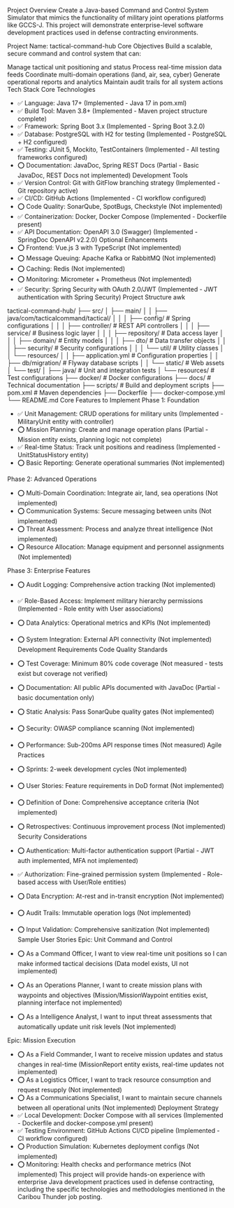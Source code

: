 Project Overview
Create a Java-based Command and Control System Simulator that mimics the functionality of military joint operations platforms like GCCS-J. This project will demonstrate enterprise-level software development practices used in defense contracting environments.

Project Name: tactical-command-hub
Core Objectives
Build a scalable, secure command and control system that can:

Manage tactical unit positioning and status
Process real-time mission data feeds
Coordinate multi-domain operations (land, air, sea, cyber)
Generate operational reports and analytics
Maintain audit trails for all system actions
Tech Stack
Core Technologies
- ✅ Language: Java 17+ (Implemented - Java 17 in pom.xml)
- ✅ Build Tool: Maven 3.8+ (Implemented - Maven project structure complete)
- ✅ Framework: Spring Boot 3.x (Implemented - Spring Boot 3.2.0)
- ✅ Database: PostgreSQL with H2 for testing (Implemented - PostgreSQL + H2 configured)
- ✅ Testing: JUnit 5, Mockito, TestContainers (Implemented - All testing frameworks configured)
- ⭕ Documentation: JavaDoc, Spring REST Docs (Partial - Basic JavaDoc, REST Docs not implemented)
Development Tools
- ✅ Version Control: Git with GitFlow branching strategy (Implemented - Git repository active)
- ✅ CI/CD: GitHub Actions (Implemented - CI workflow configured)
- ⭕ Code Quality: SonarQube, SpotBugs, Checkstyle (Not implemented)
- ✅ Containerization: Docker, Docker Compose (Implemented - Dockerfile present)
- ✅ API Documentation: OpenAPI 3.0 (Swagger) (Implemented - SpringDoc OpenAPI v2.2.0)
Optional Enhancements
- ⭕ Frontend: Vue.js 3 with TypeScript (Not implemented)
- ⭕ Message Queuing: Apache Kafka or RabbitMQ (Not implemented)
- ⭕ Caching: Redis (Not implemented)
- ⭕ Monitoring: Micrometer + Prometheus (Not implemented)
- ✅ Security: Spring Security with OAuth 2.0/JWT (Implemented - JWT authentication with Spring Security)
Project Structure
awk

tactical-command-hub/
├── src/
│   ├── main/
│   │   ├── java/com/tacticalcommand/tactical/
│   │   │   ├── config/           # Spring configurations
│   │   │   ├── controller/       # REST API controllers
│   │   │   ├── service/          # Business logic layer
│   │   │   ├── repository/       # Data access layer
│   │   │   ├── domain/           # Entity models
│   │   │   ├── dto/              # Data transfer objects
│   │   │   ├── security/         # Security configurations
│   │   │   └── util/             # Utility classes
│   │   └── resources/
│   │       ├── application.yml   # Configuration properties
│   │       ├── db/migration/     # Flyway database scripts
│   │       └── static/           # Web assets
│   └── test/
│       ├── java/                 # Unit and integration tests
│       └── resources/            # Test configurations
├── docker/                      # Docker configurations
├── docs/                        # Technical documentation
├── scripts/                     # Build and deployment scripts
├── pom.xml                      # Maven dependencies
├── Dockerfile
├── docker-compose.yml
└── README.md
Core Features to Implement
Phase 1: Foundation
- ✅ Unit Management: CRUD operations for military units (Implemented - MilitaryUnit entity with controller)
- ⭕ Mission Planning: Create and manage operation plans (Partial - Mission entity exists, planning logic not complete)
- ✅ Real-time Status: Track unit positions and readiness (Implemented - UnitStatusHistory entity)
- ⭕ Basic Reporting: Generate operational summaries (Not implemented)

Phase 2: Advanced Operations
- ⭕ Multi-Domain Coordination: Integrate air, land, sea operations (Not implemented)
- ⭕ Communication Systems: Secure messaging between units (Not implemented)
- ⭕ Threat Assessment: Process and analyze threat intelligence (Not implemented)
- ⭕ Resource Allocation: Manage equipment and personnel assignments (Not implemented)

Phase 3: Enterprise Features  
- ⭕ Audit Logging: Comprehensive action tracking (Not implemented)
- ✅ Role-Based Access: Implement military hierarchy permissions (Implemented - Role entity with User associations)
- ⭕ Data Analytics: Operational metrics and KPIs (Not implemented)
- ⭕ System Integration: External API connectivity (Not implemented)
Development Requirements
Code Quality Standards
- ⭕ Test Coverage: Minimum 80% code coverage (Not measured - tests exist but coverage not verified)
- ⭕ Documentation: All public APIs documented with JavaDoc (Partial - basic documentation only)
- ⭕ Static Analysis: Pass SonarQube quality gates (Not implemented)
- ⭕ Security: OWASP compliance scanning (Not implemented)
- ⭕ Performance: Sub-200ms API response times (Not measured)
Agile Practices
- ⭕ Sprints: 2-week development cycles (Not implemented)
- ⭕ User Stories: Feature requirements in DoD format (Not implemented)
- ⭕ Definition of Done: Comprehensive acceptance criteria (Not implemented)
- ⭕ Retrospectives: Continuous improvement process (Not implemented)
Security Considerations
- ⭕ Authentication: Multi-factor authentication support (Partial - JWT auth implemented, MFA not implemented)
- ✅ Authorization: Fine-grained permission system (Implemented - Role-based access with User/Role entities)
- ⭕ Data Encryption: At-rest and in-transit encryption (Not implemented)
- ⭕ Audit Trails: Immutable operation logs (Not implemented)
- ⭕ Input Validation: Comprehensive sanitization (Not implemented)
Sample User Stories
Epic: Unit Command and Control

- ⭕ As a Command Officer, I want to view real-time unit positions so I can make informed tactical decisions (Data model exists, UI not implemented)
- ⭕ As an Operations Planner, I want to create mission plans with waypoints and objectives (Mission/MissionWaypoint entities exist, planning interface not implemented)
- ⭕ As a Intelligence Analyst, I want to input threat assessments that automatically update unit risk levels (Not implemented)

Epic: Mission Execution

- ⭕ As a Field Commander, I want to receive mission updates and status changes in real-time (MissionReport entity exists, real-time updates not implemented)
- ⭕ As a Logistics Officer, I want to track resource consumption and request resupply (Not implemented)
- ⭕ As a Communications Specialist, I want to maintain secure channels between all operational units (Not implemented)
Deployment Strategy
- ✅ Local Development: Docker Compose with all services (Implemented - Dockerfile and docker-compose.yml present)
- ✅ Testing Environment: GitHub Actions CI/CD pipeline (Implemented - CI workflow configured)
- ⭕ Production Simulation: Kubernetes deployment configs (Not implemented)
- ⭕ Monitoring: Health checks and performance metrics (Not implemented)
This project will provide hands-on experience with enterprise Java development practices used in defense contracting, including the specific technologies and methodologies mentioned in the Caribou Thunder job posting.